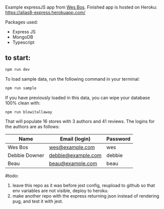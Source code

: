 Example expressJS app from [Wes Bos](https://wesbos.com/learn-node/). 
Finished app is hosted on Heroku: https://alias8-express.herokuapp.com/

Packages used:
- Express JS
- MongoDB
- Typescript

## to start:

```bash
npm run dev
```

To load sample data, run the following command in your terminal:

```bash
npm run sample
```

If you have previously loaded in this data, you can wipe your database 100% clean with:

```bash
npm run blowitallaway
```

That will populate 16 stores with 3 authors and 41 reviews. The logins for the authors are as follows:

|Name|Email (login)|Password|
|---|---|---|
|Wes Bos|wes@example.com|wes|
|Debbie Downer|debbie@example.com|debbie|
|Beau|beau@example.com|beau|

#todo:
1. leave this repo as it was before jest config, reupload to github so that env
variables are not visible, deploy to heroku.
2. make another repo with the express returning json instead of rendering pug, 
and test it with jest.

